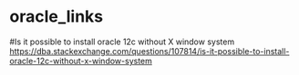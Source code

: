 # oracle_links

#Is it possible to install oracle 12c without X window system
https://dba.stackexchange.com/questions/107814/is-it-possible-to-install-oracle-12c-without-x-window-system
